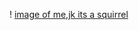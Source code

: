 ! [image of me,jk its a squirrel](https://media.npr.org/assets/img/2017/04/25/istock-115796521-fcf434f36d3d0865301cdcb9c996cfd80578ca99-s800-c85.jpg)
